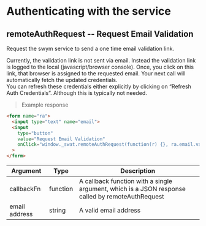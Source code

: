 # Authenticating with the service

## remoteAuthRequest -- Request Email Validation

Request  the swym service to send a one time email validation link.

<aside class="notice">
Currently, the validation link is not sent via email. Instead the validation link is logged to the local (javascript/browser console).  Once, you click on this link, that browser is assigned to the requested email.  Your next call will automatically fetch the updated credentials.
</aside>

<aside class="notice">You can refresh these credentials either explicitly by clicking on “Refresh Auth Credentials”. Although this is typically not needed.</aside>

> Example response

```html
<form name="ra">
  <input type="text" name="email">
  <input
    type="button"
    value="Request Email Validation"
    onClick="window._swat.remoteAuthRequest(function(r) {}, ra.email.value)"
  >
</form>
```

Argument | Type | Description
--------- | ------- | -----------
callbackFn | function | A callback function with a single argument, which is a  JSON response called by remoteAuthRequest
email address | string | A valid email address

